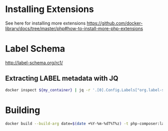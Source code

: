 # Installing Extensions

See here for installing more extensions <https://github.com/docker-library/docs/tree/master/php#how-to-install-more-php-extensions>

# Label Schema

<http://label-schema.org/rc1/>

## Extracting LABEL metadata with JQ

```sh
docker inspect ${my_container} | jq -r '.[0].Config.Labels["org.label-schema.maintainer"]'
```

# Building

```sh
docker build --build-arg date=$(date +%Y-%m-%dT%T%z) -t php-composer:latest .
```

